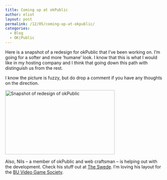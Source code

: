 ```yaml
---
title: Coming up at okPublic
author: eliot
layout: post
permalink: /12/05/coming-up-at-okpublic/
categories:
  - Blog
  - OK|Public
---
```

Here is a snapshot of a redesign for okPublic that I&#8217;ve been working on. I&#8217;m going for a softer and more &#8216;humane&#8217; look. I know that this is what I would like in my hosting company and I think that going down this path with distinguish us from the rest.

I know the picture is fuzzy, but do drop a comment if you have any thoughts on the direction.

[<img width="350" height="205" alt="Snapshot of redesign of okPublic" title="Snapshot of redesign of okPublic" src="http://www.eliotk.net/images/_okpublic_snapshot.jpg" />][1]

Also, Nils &#8211; a member of okPublic and web craftsman &#8211; is helping out with the development. Check his stuff out at [The Swede][2]. I&#8217;m loving his layout for the [BU Video Game Society][3].

 [1]: http://fleshout.org/images/okpublic_snapshot.jpg
 [2]: http://theswede.net
 [3]: http://vgs.theswede.net/